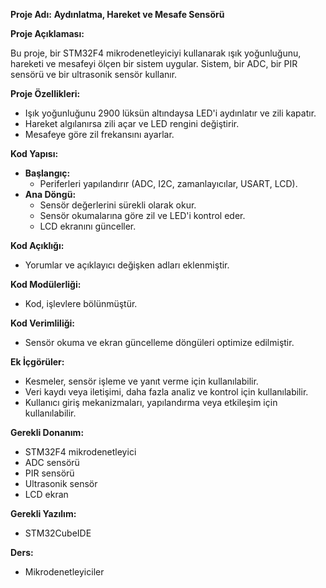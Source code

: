 **Proje Adı:** **Aydınlatma, Hareket ve Mesafe Sensörü**

**Proje Açıklaması:**

Bu proje, bir STM32F4 mikrodenetleyiciyi kullanarak ışık yoğunluğunu, hareketi ve mesafeyi ölçen bir sistem uygular. Sistem, bir ADC, bir PIR sensörü ve bir ultrasonik sensör kullanır.

**Proje Özellikleri:**

* Işık yoğunluğunu 2900 lüksün altındaysa LED'i aydınlatır ve zili kapatır.
* Hareket algılanırsa zili açar ve LED rengini değiştirir.
* Mesafeye göre zil frekansını ayarlar.

**Kod Yapısı:**

* **Başlangıç:**
    * Periferleri yapılandırır (ADC, I2C, zamanlayıcılar, USART, LCD).
* **Ana Döngü:**
    * Sensör değerlerini sürekli olarak okur.
    * Sensör okumalarına göre zil ve LED'i kontrol eder.
    * LCD ekranını günceller.

**Kod Açıklığı:**

* Yorumlar ve açıklayıcı değişken adları eklenmiştir.

**Kod Modülerliği:**

* Kod, işlevlere bölünmüştür.

**Kod Verimliliği:**

* Sensör okuma ve ekran güncelleme döngüleri optimize edilmiştir.

**Ek İçgörüler:**

* Kesmeler, sensör işleme ve yanıt verme için kullanılabilir.
* Veri kaydı veya iletişimi, daha fazla analiz ve kontrol için kullanılabilir.
* Kullanıcı giriş mekanizmaları, yapılandırma veya etkileşim için kullanılabilir.

**Gerekli Donanım:**

* STM32F4 mikrodenetleyici
* ADC sensörü
* PIR sensörü
* Ultrasonik sensör
* LCD ekran

**Gerekli Yazılım:**

* STM32CubeIDE

**Ders:**

* Mikrodenetleyiciler
